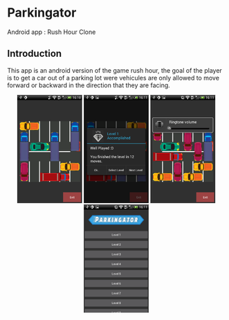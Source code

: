 # Parkingator
Android app : Rush Hour Clone  
## Introduction
This app is an android version of the game rush hour, the goal of the player is to get a car out of a parking lot were
vehicules are only allowed to move forward or backward in the direction that they are facing. 
<p align="center">
    <img src="https://raw.githubusercontent.com/gualt1995/Parkingator/master/Screens/Screenshot_2018-09-29-16-10-54.png" width="150" title="">
    <img src="https://raw.githubusercontent.com/gualt1995/Parkingator/master/Screens/Screenshot_2018-09-29-16-11-20.png" width="150" title="">   
    <img src="https://raw.githubusercontent.com/gualt1995/Parkingator/master/Screens/Screenshot_2018-09-29-16-11-37.png" width="150" title="">   
    <img src="https://raw.githubusercontent.com/gualt1995/Parkingator/master/Screens/Screenshot_2018-09-29-16-11-46.png" width="150" title="">   
</p>
